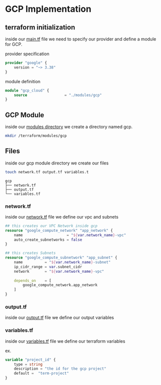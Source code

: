 GCP Implementation
==================


## terraform initialization
inside our [main.tf](../terraform/main.tf) file we need to specify our provider and define a module for GCP.

provider specification
```tf main.tf
provider "google" {
    version = "~> 3.38"
}
```
module definition

```tf main.tf
module "gcp_cloud" {
    source                 = "./modules/gcp"
}
```
## GCP Module 

inside our [modules directory](../terraform/modules/) we create a directory named gcp.
```sh
mkdir /terraform/modules/gcp
```

## Files
inside our gcp module directory we create our files 

```sh 
touch network.tf output.tf variables.t
```
```tree
gcp
├── network.tf
├── output.tf
└── variables.tf
```
### network.tf
inside our [network.tf](../terraform/modules/gcp/network.tf) file we define our vpc and subnets
```tf network.tf
## this creates our VPC Network inside gcp
resource "google_compute_network" "app_network" {
    name                    = "${var.network_name}-vpc"
    auto_create_subnetworks = false
}

## this creates Subnets
resource "google_compute_subnetwork" "app_subnet" {
    name          = "${var.network_name}-subnet"
    ip_cidr_range = var.subnet_cidr
    network       = "${var.network_name}-vpc"
    
    depends_on    = [
        google_compute_network.app_network
    ]
}
```
### output.tf
inside our [output.tf](../terraform/modules/gcp/output.tf) file we define our output variables

### variables.tf
inside our [variables.tf](../terraform/modules/gcp/variables.tf) file we define our terraform variables

ex. 
```tf variables.tf
variable "project_id" {
    type = string
    description = "the id for the gcp project"
    default =  "term-project"
}
```
